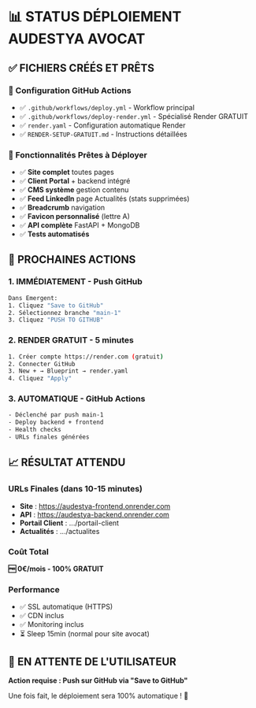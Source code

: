 # 📊 STATUS DÉPLOIEMENT AUDESTYA AVOCAT

## ✅ FICHIERS CRÉÉS ET PRÊTS

### 🔧 Configuration GitHub Actions
- ✅ `.github/workflows/deploy.yml` - Workflow principal
- ✅ `.github/workflows/deploy-render.yml` - Spécialisé Render GRATUIT
- ✅ `render.yaml` - Configuration automatique Render
- ✅ `RENDER-SETUP-GRATUIT.md` - Instructions détaillées

### 🚀 Fonctionnalités Prêtes à Déployer
- ✅ **Site complet** toutes pages
- ✅ **Client Portal** + backend intégré
- ✅ **CMS système** gestion contenu
- ✅ **Feed LinkedIn** page Actualités (stats supprimées)
- ✅ **Breadcrumb** navigation
- ✅ **Favicon personnalisé** (lettre A)
- ✅ **API complète** FastAPI + MongoDB
- ✅ **Tests automatisés**

## 🎯 PROCHAINES ACTIONS

### 1. IMMÉDIATEMENT - Push GitHub
```bash
Dans Emergent:
1. Cliquez "Save to GitHub"
2. Sélectionnez branche "main-1"
3. Cliquez "PUSH TO GITHUB"
```

### 2. RENDER GRATUIT - 5 minutes
```bash
1. Créer compte https://render.com (gratuit)
2. Connecter GitHub
3. New + → Blueprint → render.yaml
4. Cliquez "Apply"
```

### 3. AUTOMATIQUE - GitHub Actions
```bash
- Déclenché par push main-1
- Deploy backend + frontend
- Health checks
- URLs finales générées
```

## 📈 RÉSULTAT ATTENDU

### URLs Finales (dans 10-15 minutes)
- **Site** : https://audestya-frontend.onrender.com
- **API** : https://audestya-backend.onrender.com
- **Portail Client** : .../portail-client
- **Actualités** : .../actualites

### Coût Total
**🆓 0€/mois - 100% GRATUIT**

### Performance
- ✅ SSL automatique (HTTPS)
- ✅ CDN inclus
- ✅ Monitoring inclus
- ⏳ Sleep 15min (normal pour site avocat)

## 🚨 EN ATTENTE DE L'UTILISATEUR

**Action requise : Push sur GitHub via "Save to GitHub"**

Une fois fait, le déploiement sera 100% automatique ! 🎉